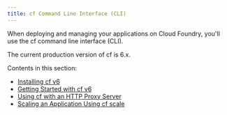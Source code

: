 ```yaml
---
title: cf Command Line Interface (CLI)
---
```


When deploying and managing your applications on Cloud Foundry, you'll use the cf command line interface (CLI).

The current production version of cf is 6.x.

Contents in this section:

* [Installing cf v6](./install-go-cli.html)
* [Getting Started with cf v6](./whats-new-v6.html)
* [Using cf with an HTTP Proxy Server](./http-proxy.html)
* [Scaling an Application Using cf scale](../deploy-apps/cf-scale.html)